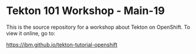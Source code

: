 # Tekton 101 Workshop - Main-19

This is the source repository for a workshop about Tekton on OpenShift. To view it online, go to:

<https://ibm.github.io/tekton-tutorial-openshift>
